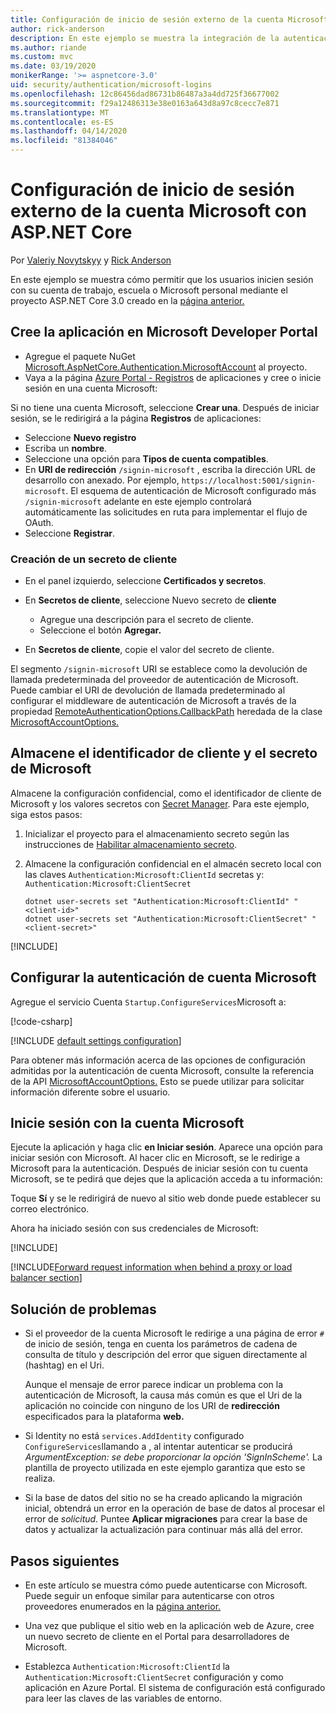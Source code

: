 ```yaml
---
title: Configuración de inicio de sesión externo de la cuenta Microsoft con ASP.NET Core
author: rick-anderson
description: En este ejemplo se muestra la integración de la autenticación de usuario de cuenta Microsoft en una aplicación ASP.NET Core existente.
ms.author: riande
ms.custom: mvc
ms.date: 03/19/2020
monikerRange: '>= aspnetcore-3.0'
uid: security/authentication/microsoft-logins
ms.openlocfilehash: 12c86456dad86731b86487a3a4dd725f36677002
ms.sourcegitcommit: f29a12486313e38e0163a643d8a97c8cecc7e871
ms.translationtype: MT
ms.contentlocale: es-ES
ms.lasthandoff: 04/14/2020
ms.locfileid: "81384046"
---
```

# <a name="microsoft-account-external-login-setup-with-aspnet-core"></a>Configuración de inicio de sesión externo de la cuenta Microsoft con ASP.NET Core

Por [Valeriy Novytskyy](https://github.com/01binary) y [Rick Anderson](https://twitter.com/RickAndMSFT)

En este ejemplo se muestra cómo permitir que los usuarios inicien sesión con su cuenta de trabajo, escuela o Microsoft personal mediante el proyecto ASP.NET Core 3.0 creado en la [página anterior.](xref:security/authentication/social/index)

## <a name="create-the-app-in-microsoft-developer-portal"></a>Cree la aplicación en Microsoft Developer Portal

* Agregue el paquete NuGet [Microsoft.AspNetCore.Authentication.MicrosoftAccount](https://www.nuget.org/packages/Microsoft.AspNetCore.Authentication.MicrosoftAccount/) al proyecto.
* Vaya a la página [Azure Portal - Registros](https://go.microsoft.com/fwlink/?linkid=2083908) de aplicaciones y cree o inicie sesión en una cuenta Microsoft:

Si no tiene una cuenta Microsoft, seleccione **Crear una**. Después de iniciar sesión, se le redirigirá a la página **Registros** de aplicaciones:

* Seleccione **Nuevo registro**
* Escriba un **nombre**.
* Seleccione una opción para **Tipos de cuenta compatibles**.  <!-- Accounts for any org work with MS domain accounts. Most folks probably want the last option, personal MS accounts. It took 24 hours after setting this up for the keys to work -->
* En **URI de redirección** `/signin-microsoft` , escriba la dirección URL de desarrollo con anexado. Por ejemplo, `https://localhost:5001/signin-microsoft`. El esquema de autenticación de Microsoft configurado más `/signin-microsoft` adelante en este ejemplo controlará automáticamente las solicitudes en ruta para implementar el flujo de OAuth.
* Seleccione **Registrar**.

### <a name="create-client-secret"></a>Creación de un secreto de cliente

* En el panel izquierdo, seleccione **Certificados y secretos**.
* En **Secretos de cliente**, seleccione Nuevo secreto de **cliente**

  * Agregue una descripción para el secreto de cliente.
  * Seleccione el botón **Agregar.**

* En **Secretos de cliente**, copie el valor del secreto de cliente.

El segmento `/signin-microsoft` URI se establece como la devolución de llamada predeterminada del proveedor de autenticación de Microsoft. Puede cambiar el URI de devolución de llamada predeterminado al configurar el middleware de autenticación de Microsoft a través de la propiedad [RemoteAuthenticationOptions.CallbackPath](/dotnet/api/microsoft.aspnetcore.authentication.remoteauthenticationoptions.callbackpath) heredada de la clase [MicrosoftAccountOptions.](/dotnet/api/microsoft.aspnetcore.authentication.microsoftaccount.microsoftaccountoptions)

## <a name="store-the-microsoft-client-id-and-secret"></a>Almacene el identificador de cliente y el secreto de Microsoft

Almacene la configuración confidencial, como el identificador de cliente de Microsoft y los valores secretos con [Secret Manager](xref:security/app-secrets). Para este ejemplo, siga estos pasos:

1. Inicializar el proyecto para el almacenamiento secreto según las instrucciones de [Habilitar almacenamiento secreto](xref:security/app-secrets#enable-secret-storage).
1. Almacene la configuración confidencial en el almacén secreto local con las claves `Authentication:Microsoft:ClientId` secretas y: `Authentication:Microsoft:ClientSecret`

    ```dotnetcli
    dotnet user-secrets set "Authentication:Microsoft:ClientId" "<client-id>"
    dotnet user-secrets set "Authentication:Microsoft:ClientSecret" "<client-secret>"
    ```

[!INCLUDE[](~/includes/environmentVarableColon.md)]

## <a name="configure-microsoft-account-authentication"></a>Configurar la autenticación de cuenta Microsoft

Agregue el servicio Cuenta `Startup.ConfigureServices`Microsoft a:

[!code-csharp[](~/security/authentication/social/social-code/3.x/StartupMS3x.cs?name=snippet&highlight=10-14)]

[!INCLUDE [default settings configuration](includes/default-settings.md)]

Para obtener más información acerca de las opciones de configuración admitidas por la autenticación de cuenta Microsoft, consulte la referencia de la API [MicrosoftAccountOptions.](/dotnet/api/microsoft.aspnetcore.builder.microsoftaccountoptions) Esto se puede utilizar para solicitar información diferente sobre el usuario.

## <a name="sign-in-with-microsoft-account"></a>Inicie sesión con la cuenta Microsoft

Ejecute la aplicación y haga clic **en Iniciar sesión**. Aparece una opción para iniciar sesión con Microsoft. Al hacer clic en Microsoft, se le redirige a Microsoft para la autenticación. Después de iniciar sesión con tu cuenta Microsoft, se te pedirá que dejes que la aplicación acceda a tu información:

Toque **Sí** y se le redirigirá de nuevo al sitio web donde puede establecer su correo electrónico.

Ahora ha iniciado sesión con sus credenciales de Microsoft:

[!INCLUDE[](includes/chain-auth-providers.md)]

[!INCLUDE[Forward request information when behind a proxy or load balancer section](includes/forwarded-headers-middleware.md)]

## <a name="troubleshooting"></a>Solución de problemas

* Si el proveedor de la cuenta Microsoft le redirige a una página de error `#` de inicio de sesión, tenga en cuenta los parámetros de cadena de consulta de título y descripción del error que siguen directamente al (hashtag) en el Uri.

  Aunque el mensaje de error parece indicar un problema con la autenticación de Microsoft, la causa más común es que el Uri de la aplicación no coincide con ninguno de los URI de **redirección** especificados para la plataforma **web.**
* Si Identity no está `services.AddIdentity` configurado `ConfigureServices`llamando a , al intentar autenticar se producirá *ArgumentException: se debe proporcionar la opción 'SignInScheme'.* La plantilla de proyecto utilizada en este ejemplo garantiza que esto se realiza.
* Si la base de datos del sitio no se ha creado aplicando la migración inicial, obtendrá un error en la operación de base de datos al procesar el error de *solicitud.* Puntee **Aplicar migraciones** para crear la base de datos y actualizar la actualización para continuar más allá del error.

## <a name="next-steps"></a>Pasos siguientes

* En este artículo se muestra cómo puede autenticarse con Microsoft. Puede seguir un enfoque similar para autenticarse con otros proveedores enumerados en la [página anterior.](xref:security/authentication/social/index)

* Una vez que publique el sitio web en la aplicación web de Azure, cree un nuevo secreto de cliente en el Portal para desarrolladores de Microsoft.

* Establezca `Authentication:Microsoft:ClientId` la `Authentication:Microsoft:ClientSecret` configuración y como aplicación en Azure Portal. El sistema de configuración está configurado para leer las claves de las variables de entorno.
